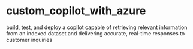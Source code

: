 # custom_copilot_with_azure
build, test, and deploy a copilot capable of retrieving relevant information from an indexed dataset and delivering accurate, real-time responses to customer inquiries
